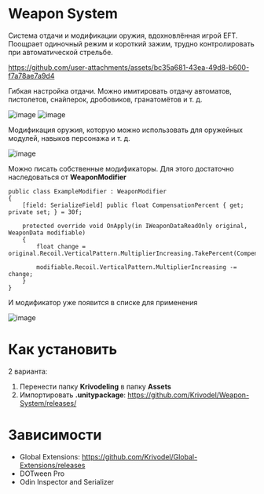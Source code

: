 # Weapon System
Система отдачи и модификации оружия, вдохновлённая игрой EFT. Поощрает одиночный режим и короткий зажим, трудно контролировать при автоматической стрельбе.

https://github.com/user-attachments/assets/bc35a681-43ea-49d8-b600-f7a78ae7a9d4

Гибкая настройка отдачи. Можно имитировать отдачу автоматов, пистолетов, снайперок, дробовиков, гранатомётов и т. д.

![image](https://github.com/user-attachments/assets/19e4ce14-98ca-4200-ba24-02e51d03c4cc)
![image](https://github.com/user-attachments/assets/da7bff05-d1d3-459e-a7ae-1a52bd30e608)

Модификация оружия, которую можно использовать для оружейных модулей, навыков персонажа и т. д.

![image](https://github.com/user-attachments/assets/8dc243fd-5100-4668-b392-64e097cab97a)

Можно писать собственные модификаторы. Для этого достаточно наследоваться от **WeaponModifier**

```
public class ExampleModifier : WeaponModifier
{
    [field: SerializeField] public float CompensationPercent { get; private set; } = 30f;

    protected override void OnApply(in IWeaponDataReadOnly original, WeaponData modifiable)
    {
        float change = original.Recoil.VerticalPattern.MultiplierIncreasing.TakePercent(CompensationPercent);

        modifiable.Recoil.VerticalPattern.MultiplierIncreasing -= change;
    }
}
```

И модификатор уже появится в списке для применения

![image](https://github.com/user-attachments/assets/8a0fb88c-2751-4da7-a4c6-d1741167e41c)

# Как установить
2 варианта:
1) Перенести папку **Krivodeling** в папку **Assets**
2) Импортировать **.unitypackage**: https://github.com/Krivodel/Weapon-System/releases/
# Зависимости
- Global Extensions: https://github.com/Krivodel/Global-Extensions/releases
- DOTween Pro
- Odin Inspector and Serializer
